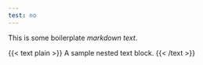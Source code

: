 ```yaml
---
test: no
---
```

This is some boilerplate *markdown* _text_.

{{< text plain >}}
A sample nested text block.
{{< /text >}}

